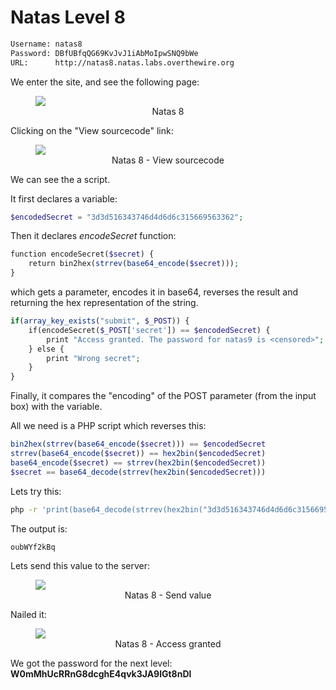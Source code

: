 # Natas Level 8

```bash
Username: natas8
Password: DBfUBfqQG69KvJvJ1iAbMoIpwSNQ9bWe
URL:      http://natas8.natas.labs.overthewire.org
```
We enter the site, and see the following page:
<figure>
    <img src="https://raw.githubusercontent.com/sefi-roee/CTFs-Writeups/master/OverTheWire/Natas/images/natas8.png" />
    <div align="center">Natas 8</div>
</figure>

Clicking on the "View sourcecode" link:
<figure>
    <img src="https://raw.githubusercontent.com/sefi-roee/CTFs-Writeups/master/OverTheWire/Natas/images/natas8-view-sourcecode.png" />
    <div align="center">Natas 8 - View sourcecode</div>
</figure>

We can see the a script.

It first declares a variable:
```php
$encodedSecret = "3d3d516343746d4d6d6c315669563362";
```
Then it declares *encodeSecret* function:
```php
function encodeSecret($secret) {
    return bin2hex(strrev(base64_encode($secret)));
}
```
which gets a parameter, encodes it in base64, reverses the result and returning the hex representation of the string.
```php
if(array_key_exists("submit", $_POST)) {
    if(encodeSecret($_POST['secret']) == $encodedSecret) {
        print "Access granted. The password for natas9 is <censored>";
    } else {
        print "Wrong secret";
    }
}
```
Finally, it compares the "encoding" of the POST parameter (from the input box) with the variable.

All we need is a PHP script which reverses this:
```php
bin2hex(strrev(base64_encode($secret))) == $encodedSecret
strrev(base64_encode($secret)) == hex2bin($encodedSecret)
base64_encode($secret) == strrev(hex2bin($encodedSecret))
$secret == base64_decode(strrev(hex2bin($encodedSecret)))
```

Lets try this:
```bash
php -r 'print(base64_decode(strrev(hex2bin("3d3d516343746d4d6d6c315669563362"))) . "\n");'
```

The output is:
```bash
oubWYf2kBq
```

Lets send this value to the server:
<figure>
    <img src="https://raw.githubusercontent.com/sefi-roee/CTFs-Writeups/master/OverTheWire/Natas/images/natas8-value-entered.png" />
    <div align="center">Natas 8 - Send value</div>
</figure>

Nailed it:
<figure>
    <img src="https://raw.githubusercontent.com/sefi-roee/CTFs-Writeups/master/OverTheWire/Natas/images/natas8-access-granted.png" />
    <div align="center">Natas 8 - Access granted</div>
</figure>

We got the password for the next level: **W0mMhUcRRnG8dcghE4qvk3JA9lGt8nDl**